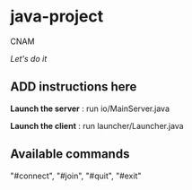# java-project
CNAM

*Let's do it*

## ADD instructions here

**Launch the server** : run io/MainServer.java

**Launch the client** : run launcher/Launcher.java

## Available commands

"#connect", "#join", "#quit", "#exit"
